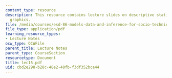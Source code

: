 ```yaml
---
content_type: resource
description: This resource contains lecture slides on descriptive statistics and statistical
  graphics.
file: /media/courses/esd-86-models-data-and-inference-for-socio-technical-systems-spring-2007/cbd2e298b28c48e248fbf3df352bca44_lec15.pdf
file_type: application/pdf
learning_resource_types:
- Lecture Notes
ocw_type: OCWFile
parent_title: Lecture Notes
parent_type: CourseSection
resourcetype: Document
title: lec15.pdf
uid: cbd2e298-b28c-48e2-48fb-f3df352bca44
---
```

